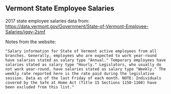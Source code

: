 ## Vermont State Employee Salaries

2017 state employee salaries data from: https://data.vermont.gov/Government/State-of-Vermont-Employee-Salaries/jgqy-2smf

Notes from the website:

    "Salary information for State of Vermont active employees from all branches. Generally, employees who are expected to work year-round have salaries stated as salary type "Annual." Temporary employees have salaries stated as salary type "Hourly." Legislators, who usually do not work year-round, have salaries stated as salary type "Weekly." The weekly rate reported here is the rate paid during the legislative session. Data as of the last Friday of each month. NOTE: Individuals covered by the Safe at Home Act (Title 15 Sections 1150-1160) have been excluded from this list."
